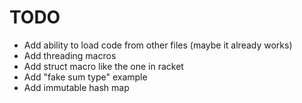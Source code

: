# TODO

- Add ability to load code from other files (maybe it already works)
- Add threading macros
- Add struct macro like the one in racket
- Add "fake sum type" example
- Add immutable hash map
